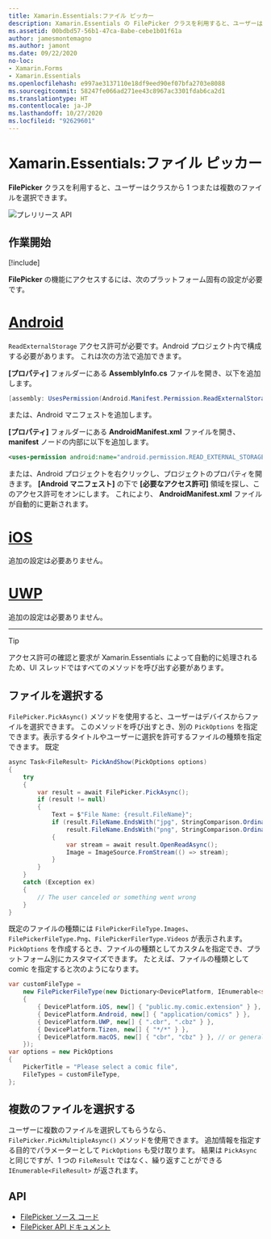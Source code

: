 ```yaml
---
title: Xamarin.Essentials:ファイル ピッカー
description: Xamarin.Essentials の FilePicker クラスを利用すると、ユーザーはクラスから 1 つまたは複数のファイルを選択できます。
ms.assetid: 00bdbd57-56b1-47ca-8abe-cebe1b01f61a
author: jamesmontemagno
ms.author: jamont
ms.date: 09/22/2020
no-loc:
- Xamarin.Forms
- Xamarin.Essentials
ms.openlocfilehash: e997ae3137110e18df9eed90ef07bfa2703e8088
ms.sourcegitcommit: 58247fe066ad271ee43c8967ac3301fdab6ca2d1
ms.translationtype: HT
ms.contentlocale: ja-JP
ms.lasthandoff: 10/27/2020
ms.locfileid: "92629601"
---
```

# <a name="no-locxamarinessentials-file-picker"></a>Xamarin.Essentials:ファイル ピッカー

**FilePicker** クラスを利用すると、ユーザーはクラスから 1 つまたは複数のファイルを選択できます。

![プレリリース API](~/media/shared/preview.png)

## <a name="get-started"></a>作業開始

[!include[](~/essentials/includes/get-started.md)]

**FilePicker** の機能にアクセスするには、次のプラットフォーム固有の設定が必要です。

# <a name="android"></a>[Android](#tab/android)

`ReadExternalStorage` アクセス許可が必要です。Android プロジェクト内で構成する必要があります。 これは次の方法で追加できます。

**[プロパティ]** フォルダーにある **AssemblyInfo.cs** ファイルを開き、以下を追加します。

```csharp
[assembly: UsesPermission(Android.Manifest.Permission.ReadExternalStorage)]
```

または、Android マニフェストを追加します。

**[プロパティ]** フォルダーにある **AndroidManifest.xml** ファイルを開き、 **manifest** ノードの内部に以下を追加します。

```xml
<uses-permission android:name="android.permission.READ_EXTERNAL_STORAGE" />
```

または、Android プロジェクトを右クリックし、プロジェクトのプロパティを開きます。 **[Android マニフェスト]** の下で **[必要なアクセス許可]** 領域を探し、このアクセス許可をオンにします。 これにより、 **AndroidManifest.xml** ファイルが自動的に更新されます。

# <a name="ios"></a>[iOS](#tab/ios)

追加の設定は必要ありません。

# <a name="uwp"></a>[UWP](#tab/uwp)

追加の設定は必要ありません。

-----

> [!TIP]
> アクセス許可の確認と要求が Xamarin.Essentials によって自動的に処理されるため、UI スレッドではすべてのメソッドを呼び出す必要があります。

## <a name="pick-file"></a>ファイルを選択する

`FilePicker.PickAsync()` メソッドを使用すると、ユーザーはデバイスからファイルを選択できます。 このメソッドを呼び出すとき、別の `PickOptions` を指定できます。表示するタイトルやユーザーに選択を許可するファイルの種類を指定できます。 既定 

```csharp
async Task<FileResult> PickAndShow(PickOptions options)
{
    try
    {
        var result = await FilePicker.PickAsync();
        if (result != null)
        {
            Text = $"File Name: {result.FileName}";
            if (result.FileName.EndsWith("jpg", StringComparison.OrdinalIgnoreCase) ||
                result.FileName.EndsWith("png", StringComparison.OrdinalIgnoreCase))
            {
                var stream = await result.OpenReadAsync();
                Image = ImageSource.FromStream(() => stream);
            }
        }
    }
    catch (Exception ex)
    {
        // The user canceled or something went wrong
    }
}
```

既定のファイルの種類には `FilePickerFileType.Images`、`FilePickerFileType.Png`、`FilePickerFilerType.Videos` が表示されます。 `PickOptions` を作成するとき、ファイルの種類としてカスタムを指定でき、プラットフォーム別にカスタマイズできます。 たとえば、ファイルの種類として comic を指定すると次のようになります。

```csharp
var customFileType =
    new FilePickerFileType(new Dictionary<DevicePlatform, IEnumerable<string>>
    {
        { DevicePlatform.iOS, new[] { "public.my.comic.extension" } }, // or general UTType values
        { DevicePlatform.Android, new[] { "application/comics" } },
        { DevicePlatform.UWP, new[] { ".cbr", ".cbz" } },
        { DevicePlatform.Tizen, new[] { "*/*" } },
        { DevicePlatform.macOS, new[] { "cbr", "cbz" } }, // or general UTType values
    });
var options = new PickOptions
{
    PickerTitle = "Please select a comic file",
    FileTypes = customFileType,
};
```

## <a name="pick-multiple-files"></a>複数のファイルを選択する

ユーザーに複数のファイルを選択してもらうなら、`FilePicker.PickMultipleAsync()` メソッドを使用できます。 追加情報を指定する目的でパラメーターとして `PickOptions` も受け取ります。 結果は `PickAsync` と同じですが、1 つの `FileResult` ではなく、繰り返すことができる `IEnumerable<FileResult>` が返されます。

## <a name="api"></a>API

- [FilePicker ソース コード](https://github.com/xamarin/Essentials/tree/main/Xamarin.Essentials/FilePicker)
- [FilePicker API ドキュメント](xref:Xamarin.Essentials.FilePicker)
